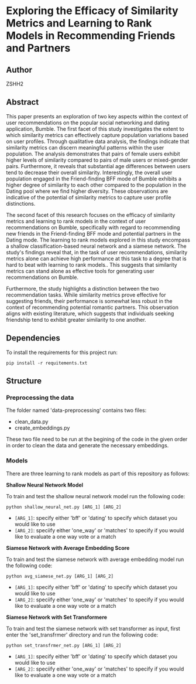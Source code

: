 # Exploring the Efficacy of Similarity Metrics and Learning to Rank Models in Recommending Friends and Partners 

## Author

ZSHH2

## Abstract

This paper presents an exploration of two key aspects within the context of user recommendations on the popular social networking and dating application, Bumble. The first facet of this study investigates the extent to which similarity metrics can effectively capture population variations based on user profiles. Through qualitative data analysis, the findings indicate that similarity metrics can discern meaningful patterns within the user population. The analysis demonstrates that pairs of female users exhibit higher levels of similarity compared to pairs of male users or mixed-gender pairs. Furthermore, it reveals that substantial age differences between users tend to decrease their overall similarity. Interestingly, the overall user population engaged in the Friend-finding BFF mode of Bumble exhibits a higher degree of similarity to each other compared to the population in the Dating pool where we find higher diversity. These observations are indicative of the potential of similarity metrics to capture user profile distinctions.

The second facet of this research focuses on the efficacy of similarity metrics and learning to rank models in the context of user recommendations on Bumble, specifically with regard to recommending new friends in the Friend-finding BFF mode and potential partners in the Dating mode. The learning to rank models explored in this study encompass a shallow classification-based neural network and a siamese network. The study's findings reveal that, in the task of user recommendations, similarity metrics alone can achieve high performance at this task to a degree that is hard to beat with learning to rank models.. This suggests that similarity metrics can stand alone as effective tools for generating user recommendations on Bumble.

Furthermore, the study highlights a distinction between the two recommendation tasks. While similarity metrics prove effective for suggesting friends, their performance is somewhat less robust in the context of recommending potential romantic partners. This observation aligns with existing literature, which suggests that individuals seeking friendship tend to exhibit greater similarity to one another. 

## Dependencies

To install the requirements for this project run:

```
pip install -r requitements.txt
```

## Structure

### Preprocessing the data

The folder named 'data-preprocessing' contains two files:
* clean_data.py
* create_embeddings.py

These two file need to be run at the begining of the code in the given order in order to clean the data and generate the necessary embeddings. 


### Models

There are three learning to rank models as part of this repository as follows:

**Shallow Neural Network Model**

To train and test the shallow neural network model run the following code:

```
python shallow_neural_net.py [ARG_1] [ARG_2]
```

- `[ARG_1]`: specify either 'bff' or 'dating' to specify which dataset you would like to use
- `[ARG_2]`: speciify either 'one_way' or 'matches' to specify if you would like to evaluate a one way vote or a match


**Siamese Network with Average Embedding Score**

To train and test the siamese network with average embedding model run the following code:

```
python avg_siamese_net.py [ARG_1] [ARG_2]
```

- `[ARG_1]`: specify either 'bff' or 'dating' to specify which dataset you would like to use
- `[ARG_2]`: speciify either 'one_way' or 'matches' to specify if you would like to evaluate a one way vote or a match


**Siamese Network with Set Transformere**

To train and test the siamese network with set transformer as input, first enter the 'set_transfrmer' directory and run the following code:

```
python set_transfrmer_net.py [ARG_1] [ARG_2]
```

- `[ARG_1]`: specify either 'bff' or 'dating' to specify which dataset you would like to use
- `[ARG_2]`: speciify either 'one_way' or 'matches' to specify if you would like to evaluate a one way vote or a match



